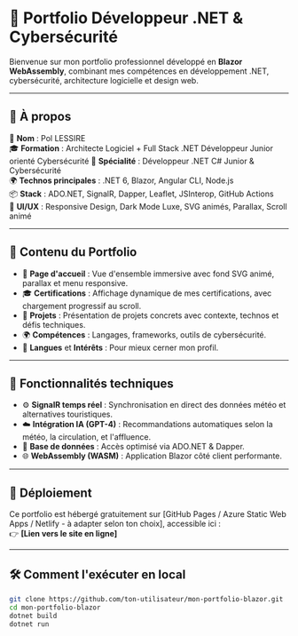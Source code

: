 ﻿# 🎯 Portfolio Développeur .NET & Cybersécurité

Bienvenue sur mon portfolio professionnel développé en **Blazor WebAssembly**, combinant mes compétences en développement .NET, cybersécurité, architecture logicielle et design web.

---

## 🚀 À propos

💼 **Nom** : Pol LESSIRE  
🎓 **Formation** : Architecte Logiciel + Full Stack .NET Développeur Junior orienté Cybersécurité
🔐 **Spécialité** : Développeur .NET C# Junior & Cybersécurité  
🌍 **Technos principales** : .NET 6, Blazor, Angular CLI, Node.js  
📦 **Stack** : ADO.NET, SignalR, Dapper, Leaflet, JSInterop, GitHub Actions  
🎨 **UI/UX** : Responsive Design, Dark Mode Luxe, SVG animés, Parallax, Scroll animé

---

## 🧩 Contenu du Portfolio

- 🧾 **Page d'accueil** : Vue d'ensemble immersive avec fond SVG animé, parallax et menu responsive.
- 🎓 **Certifications** : Affichage dynamique de mes certifications, avec chargement progressif au scroll.
- 🧩 **Projets** : Présentation de projets concrets avec contexte, technos et défis techniques.
- 🌍 **Compétences** : Langages, frameworks, outils de cybersécurité.
- 📜 **Langues** et **Intérêts** : Pour mieux cerner mon profil.

---

## 🔧 Fonctionnalités techniques

- ⚙️ **SignalR temps réel** : Synchronisation en direct des données météo et alternatives touristiques.
- ☁️ **Intégration IA (GPT-4)** : Recommandations automatiques selon la météo, la circulation, et l'affluence.
- 💾 **Base de données** : Accès optimisé via ADO.NET & Dapper.
- 🌐 **WebAssembly (WASM)** : Application Blazor côté client performante.

---

## 🚀 Déploiement

Ce portfolio est hébergé gratuitement sur [GitHub Pages / Azure Static Web Apps / Netlify - à adapter selon ton choix], accessible ici :  
👉 **[Lien vers le site en ligne]**

---

## 🛠️ Comment l'exécuter en local

```bash
git clone https://github.com/ton-utilisateur/mon-portfolio-blazor.git
cd mon-portfolio-blazor
dotnet build
dotnet run
